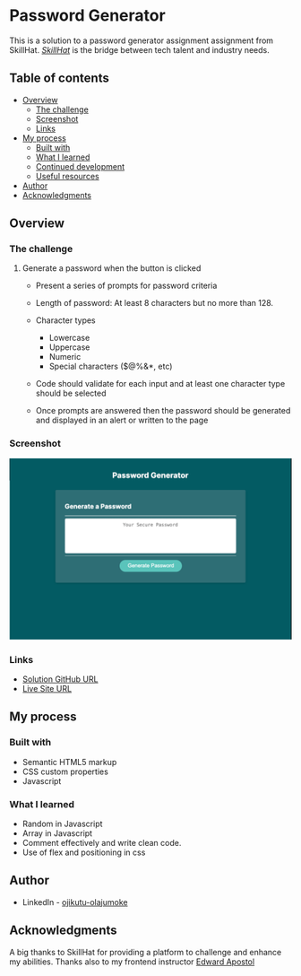 # Password Generator

This is a solution to a password generator assignment assignment from SkillHat. _[SkillHat](https://skillhat.ca/)_ is the bridge between tech talent and industry needs.

## Table of contents

- [Overview](#overview)
  - [The challenge](#the-challenge)
  - [Screenshot](#screenshot)
  - [Links](#links)
- [My process](#my-process)
  - [Built with](#built-with)
  - [What I learned](#what-i-learned)
  - [Continued development](#continued-development)
  - [Useful resources](#useful-resources)
- [Author](#author)
- [Acknowledgments](#acknowledgments)

## Overview

### The challenge

1. Generate a password when the button is clicked

   - Present a series of prompts for password criteria
   - Length of password: At least 8 characters but no more than 128.
   - Character types

     - Lowercase
     - Uppercase
     - Numeric
     - Special characters ($@%&\*, etc)

   - Code should validate for each input and at least one character type should be selected
   - Once prompts are answered then the password should be generated and displayed in
     an alert or written to the page

### Screenshot

![1707590135984](image/README/1707590135984.png)

### Links

- [Solution GitHub URL](https://github.com/Abimbola-ai/password-generator)
- [Live Site URL](https://abimbola-ai.github.io/password-generator/ 'live site')

## My process

### Built with

- Semantic HTML5 markup
- CSS custom properties
- Javascript

### What I learned

- Random in Javascript
- Array in Javascript
- Comment effectively and write clean code.
- Use of flex and positioning in css

## Author

- LinkedIn - [ojikutu-olajumoke](https://www.https://www.linkedin.com/in/ojikutu-olajumoke/)

## Acknowledgments

A big thanks to SkillHat for providing a platform to challenge and enhance my abilities. Thanks also to my frontend instructor [Edward Apostol](https://www.linkedin.com/in/edwardapostol/ 'Instructor')
